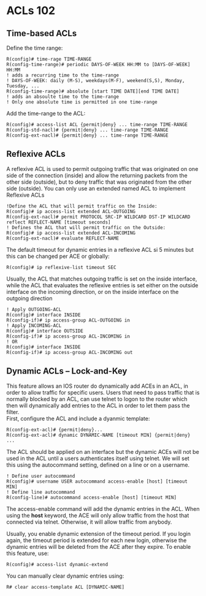 # ACLs 102

## Time-based ACLs

Define the time range:

```
R(config)# time-rage TIME-RANGE
R(config-time-range)# periodic DAYS-OF-WEEK HH:MM to [DAYS-OF-WEEK] HH:MM
! adds a recurring time to the time-range
! DAYS-OF-WEEK: daily (M-S), weekdays(M-F), weekend(S,S), Monday, Tuesday, ...
R(config-time-range)# absolute [start TIME DATE][end TIME DATE]
! adds an absoulte time to the time-range
! Only one absolute time is permitted in one time-range
```

Add the time-range to the ACL:

```
R(config)# access-list ACL {permit|deny} ... time-range TIME-RANGE
R(config-std-nacl)# {permit|deny} ... time-range TIME-RANGE
R(config-ext-nacl)# {permit|deny} ... time-range TIME-RANGE
```

## Reflexive ACLs

A reflexive ACL is used to permit outgoing traffic that was originated on one side of the connection (inside) and allow the returning packets from the other side (outside), but to deny traffic that was originated from the other side (outside). You can only use an extended named ACL to implement Reflexive ACLs

```
!Define the ACL that will permit traffic on the Inside:
R(config)# ip access-list extended ACL-OUTGOING
R(config-ext-nacl)# permit PROTOCOL SRC-IP WILDCARD DST-IP WILDCARD reflect REFLECT-NAME [timeout seconds]
! Defines the ACL that will permit traffic on the Outside:
R(config)# ip access-list extended ACL-INCOMING
R(config-ext-nacl)# evaluate REFLECT-NAME
```

The default timeout for dynamic entries in a reflexive ACL si 5 minutes but this can be changed per ACE or globally:

```
R(config)# ip reflexive-list timeout SEC
```

Usually, the ACL that matches outgoing traffic is set on the inside interface, while the ACL that evaluates the reflexive entries is set either on the outside interface on the incoming direction, or on the inside interface on the outgoing direction

```
! Apply OUTGOING-ACL
R(config)# interface INSIDE
R(config-if)# ip access-group ACL-OUTGOING in
! Apply INCOMING-ACL
R(config)# interface OUTSIDE
R(config-if)# ip access-group ACL-INCOMING in
! OR
R(config)# interface INSIDE
R(config-if)# ip access-group ACL-INCOMING out
```

## Dynamic ACLs – Lock-and-Key

This feature allows an IOS router do dynamically add ACEs in an ACL, in order to allow traffic for specific users. Users that need to pass traffic that is normally blocked by an ACL, can use telnet to logon to the router which then will dynamically add entries to the ACL in order to let them pass the filter.\
First, configure the ACL and include a dyanmic template:

```
R(config-ext-acl)# {permit|deny}...
R(config-ext-acl)# dynamic DYNAMIC-NAME [timeout MIN] {permit|deny} ...
```

The ACL should be applied on an interface but the dynamic ACEs will not be used in the ACL until a users authenticates itself using telnet. We will set this using the autocommand setting, defined on a line or on a username.

```
! Define user autocommand
R(config)# username USER autocommand access-enable [host] [timeout MIN]
! Define line autocommand
R(config-line)# autocommand access-enable [host] [timeout MIN]
```

The access-enable command will add the dynamic entries in the ACL. When using the **host** keyword, the ACE will only allow traffic from the host that connected via telnet. Otherwise, it will allow traffic from anybody.

Usually, you enable dynamic extension of the timeout period. If you login again, the timeout period is extended for each new login, otherwise the dynamic entries will be deleted from the ACE after they expire. To enable this feature, use:

```
R(config)# access-list dynamic-extend
```

You can manually clear dynamic entries using:

```
R# clear access-template ACL [DYNAMIC-NAME]
```

